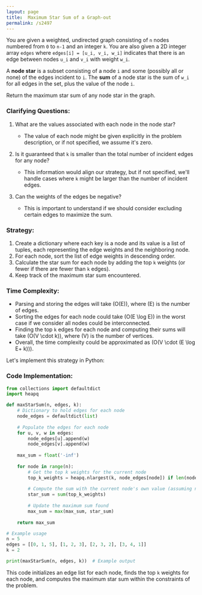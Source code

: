 ```yaml
---
layout: page
title:  Maximum Star Sum of a Graph-out
permalink: /s2497
---
```

You are given a weighted, undirected graph consisting of `n` nodes numbered from `0` to `n-1` and an integer `k`. You are also given a 2D integer array `edges` where `edges[i] = [u_i, v_i, w_i]` indicates that there is an edge between nodes `u_i` and `v_i` with weight `w_i`.

A **node star** is a subset consisting of a node `i` and some (possibly all or none) of the edges incident to `i`. The **sum** of a node star is the sum of `w_i` for all edges in the set, plus the value of the node `i`.

Return the maximum star sum of any node star in the graph.

### Clarifying Questions:
1. What are the values associated with each node in the node star?
   - The value of each node might be given explicitly in the problem description, or if not specified, we assume it's zero.
  
2. Is it guaranteed that `k` is smaller than the total number of incident edges for any node?
   - This information would align our strategy, but if not specified, we'll handle cases where `k` might be larger than the number of incident edges.

3. Can the weights of the edges be negative?
   - This is important to understand if we should consider excluding certain edges to maximize the sum.

### Strategy:
1. Create a dictionary where each key is a node and its value is a list of tuples, each representing the edge weights and the neighboring node.
2. For each node, sort the list of edge weights in descending order.
3. Calculate the star sum for each node by adding the top `k` weights (or fewer if there are fewer than `k` edges).
4. Keep track of the maximum star sum encountered.

### Time Complexity:
- Parsing and storing the edges will take \(O(E)\), where \(E\) is the number of edges.
- Sorting the edges for each node could take \(O(E \log E)\) in the worst case if we consider all nodes could be interconnected.
- Finding the top `k` edges for each node and computing their sums will take \(O(V \cdot k)\), where \(V\) is the number of vertices.
- Overall, the time complexity could be approximated as \(O(V \cdot (E \log E+ k))\).

Let's implement this strategy in Python:

### Code Implementation:
```python
from collections import defaultdict
import heapq

def maxStarSum(n, edges, k):
    # Dictionary to hold edges for each node
    node_edges = defaultdict(list)
    
    # Populate the edges for each node
    for u, v, w in edges:
        node_edges[u].append(w)
        node_edges[v].append(w)
    
    max_sum = float('-inf')
    
    for node in range(n):
        # Get the top k weights for the current node
        top_k_weights = heapq.nlargest(k, node_edges[node]) if len(node_edges[node]) > k else node_edges[node]
        
        # Compute the sum with the current node's own value (assuming node value is 0)
        star_sum = sum(top_k_weights)
        
        # Update the maximum sum found
        max_sum = max(max_sum, star_sum)
    
    return max_sum

# Example usage
n = 5
edges = [[0, 1, 5], [1, 2, 3], [2, 3, 2], [3, 4, 1]]
k = 2

print(maxStarSum(n, edges, k))  # Example output
```

This code initializes an edge list for each node, finds the top `k` weights for each node, and computes the maximum star sum within the constraints of the problem.